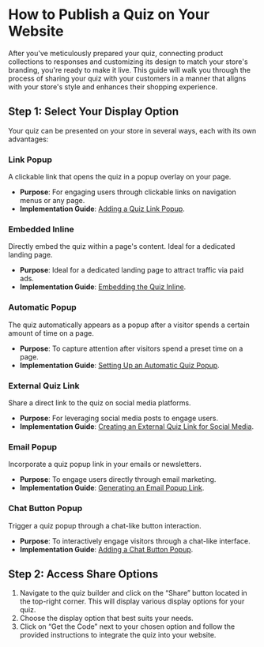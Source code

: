 # How to Publish a Quiz on Your Website

After you've meticulously prepared your quiz, connecting product collections to responses and customizing its design to match your store's branding, you're ready to make it live. This guide will walk you through the process of sharing your quiz with your customers in a manner that aligns with your store's style and enhances their shopping experience.

## Step 1: Select Your Display Option

Your quiz can be presented on your store in several ways, each with its own advantages:

### Link Popup

A clickable link that opens the quiz in a popup overlay on your page.

- **Purpose**: For engaging users through clickable links on navigation menus or any page.
- **Implementation Guide**: [Adding a Quiz Link Popup](https://docs.revenuehunt.com/how-to-guides/how-to-publish-quiz-link/).

### Embedded Inline

Directly embed the quiz within a page's content. Ideal for a dedicated landing page.

- **Purpose**: Ideal for a dedicated landing page to attract traffic via paid ads.
- **Implementation Guide**: [Embedding the Quiz Inline](https://docs.revenuehunt.com/how-to-guides/how-to-publish-quiz-inline/).

### Automatic Popup

The quiz automatically appears as a popup after a visitor spends a certain amount of time on a page.

- **Purpose**: To capture attention after visitors spend a preset time on a page.
- **Implementation Guide**: [Setting Up an Automatic Quiz Popup](https://docs.revenuehunt.com/how-to-guides/how-to-publish-quiz-automatic-popup/).

### External Quiz Link

Share a direct link to the quiz on social media platforms.

- **Purpose**: For leveraging social media posts to engage users.
- **Implementation Guide**: [Creating an External Quiz Link for Social Media](https://docs.revenuehunt.com/how-to-guides/how-to-publish-quiz-external-link/).

### Email Popup

Incorporate a quiz popup link in your emails or newsletters.

- **Purpose**: To engage users directly through email marketing.
- **Implementation Guide**: [Generating an Email Popup Link](https://docs.revenuehunt.com/how-to-guides/how-to-publish-quiz-email-link/).

### Chat Button Popup

Trigger a quiz popup through a chat-like button interaction.

- **Purpose**: To interactively engage visitors through a chat-like interface.
- **Implementation Guide**: [Adding a Chat Button Popup](https://docs.revenuehunt.com/how-to-guides/how-to-publish-quiz-chat-button/).

## Step 2: Access Share Options

1. Navigate to the quiz builder and click on the “Share” button located in the top-right corner. This will display various display options for your quiz.
2. Choose the display option that best suits your needs.
3. Click on “Get the Code” next to your chosen option and follow the provided instructions to integrate the quiz into your website.



